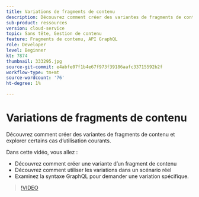 ```yaml
---
title: Variations de fragments de contenu
description: Découvrez comment créer des variantes de fragments de contenu et explorer certains cas d’utilisation courants.
sub-product: ressources
version: cloud-service
topic: Sans tête, Gestion de contenu
feature: Fragments de contenu, API GraphQL
role: Developer
level: Beginner
kt: 7874
thumbnail: 333295.jpg
source-git-commit: e4abfe07f1b4e67f973f39186aafc33715592b2f
workflow-type: tm+mt
source-wordcount: '76'
ht-degree: 1%

---
```



# Variations de fragments de contenu

Découvrez comment créer des variantes de fragments de contenu et explorer certains cas d’utilisation courants.

Dans cette vidéo, vous allez :

+ Découvrez comment créer une variante d’un fragment de contenu
+ Découvrez comment utiliser les variations dans un scénario réel
+ Examinez la syntaxe GraphQL pour demander une variation spécifique.

>[!VIDEO](https://video.tv.adobe.com/v/333295/?quality=12&learn=on)


